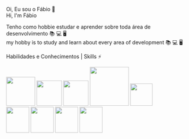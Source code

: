 Oi, Eu sou o Fábio 👋 <br />
Hi, I'm Fábio <br />

Tenho como hobbie estudar e aprender sobre toda área de desenvolvimento :books: :computer: :desktop_computer: <br />
my hobby is to study and learn about every area of development :books: :computer: :desktop_computer:

Habilidades e Conhecimentos | Skills ⚡

<div style="display: inline_block; margin-bottom: 5px">
<img src="https://img.shields.io/badge/HTML5-E34F26?style=for-the-badge&logo=html5&logoColor=white"/ width="78px">
<img src="https://img.shields.io/badge/CSS3-1572B6?style=for-the-badge&logo=css3&logoColor=white" width="68px">
<img src="https://img.shields.io/badge/Sass-CC6699?style=for-the-badge&logo=sass&logoColor=white" width="68px">
<img src="https://img.shields.io/badge/JavaScript-F7DF1E?style=for-the-badge&logo=javascript&logoColor=black" width="105px"> 
<img src="https://img.shields.io/badge/PHP-777BB4?style=for-the-badge&logo=php&logoColor=white" width="60px"> <br />
          
<img src="https://cdn.jsdelivr.net/gh/devicons/devicon/icons/html5/html5-original-wordmark.svg" height="70" width="62"/>
<img src="https://cdn.jsdelivr.net/gh/devicons/devicon/icons/css3/css3-original-wordmark.svg" height="70" width="62" />          
<img src="https://cdn.jsdelivr.net/gh/devicons/devicon/icons/sass/sass-original.svg" height="70" width="62" />
<img src="https://cdn.jsdelivr.net/gh/devicons/devicon/icons/javascript/javascript-original.svg" height="70" width="62"/>
          
          
          
          
</div>
<br />
<br />

<!--[![Top Langs](https://github-readme-stats.vercel.app/api/top-langs/?username=anuraghazra)](https://github.com/fab1opinto/github-readme-stats)-->

















<!--[![Top Langs](https://github-readme-stats.vercel.app/api/top-langs/?username=anuraghazra)](https://github.com/fab1opinto/github-readme-stats)-->






<!--
**fab1opinto/fab1opinto** is a ✨ _special_ ✨ repository because its `README.md` (this file) appears on your GitHub profile.

Here are some ideas to get you started:

- 🔭 I’m currently working on ...
- 🌱 I’m currently learning ...
- 👯 I’m looking to collaborate on ...
- 🤔 I’m looking for help with ...
- 💬 Ask me about ...
- 📫 How to reach me: ...
- 😄 Pronouns: ...
- ⚡ Fun fact: ...
-->
